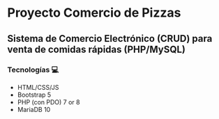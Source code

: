 # Proyecto Comercio de Pizzas

Sistema de Comercio Electrónico (CRUD) para venta de comidas rápidas (PHP/MySQL)
---
### Tecnologías 💻

- HTML/CSS/JS
- Bootstrap 5
- PHP (con PDO) 7 or 8
- MariaDB 10 
